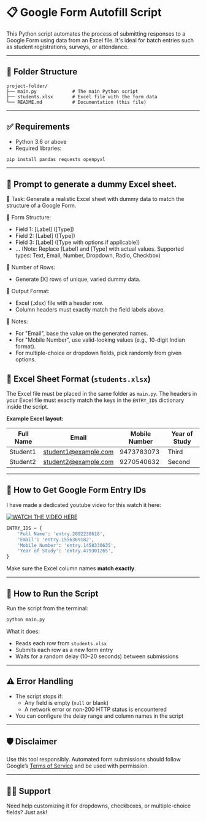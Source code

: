 
# 📋 Google Form Autofill Script

This Python script automates the process of submitting responses to a Google Form using data from an Excel file. It's ideal for batch entries such as student registrations, surveys, or attendance.

---

## 📁 Folder Structure

```
project-folder/
├── main.py             # The main Python script
├── students.xlsx       # Excel file with the form data
└── README.md           # Documentation (this file)
```

---

## ✅ Requirements

- Python 3.6 or above
- Required libraries:

```bash
pip install pandas requests openpyxl
```

---

## 💬 Prompt to generate a dummy Excel sheet.

🎯 Task:
Generate a realistic Excel sheet with dummy data to match the structure of a Google Form.

🧾 Form Structure:
- Field 1: [Label] ([Type])
- Field 2: [Label] ([Type])
- Field 3: [Label] ([Type with options if applicable])
- ...
(Note: Replace [Label] and [Type] with actual values. Supported types: Text, Email, Number, Dropdown, Radio, Checkbox)

🔢 Number of Rows:
- Generate [X] rows of unique, varied dummy data.

📄 Output Format:
- Excel (.xlsx) file with a header row.
- Column headers must exactly match the field labels above.

📌 Notes:
- For "Email", base the value on the generated names.
- For "Mobile Number", use valid-looking values (e.g., 10-digit Indian format).
- For multiple-choice or dropdown fields, pick randomly from given options.


## 📄 Excel Sheet Format (`students.xlsx`)

The Excel file must be placed in the same folder as `main.py`. The headers in your Excel file must exactly match the keys in the `ENTRY_IDS` dictionary inside the script.

**Example Excel layout:**

| Full Name   | Email                | Mobile Number | Year of Study |
|-------------|----------------------|---------------|---------------|
| Student1    | student1@example.com | 9473783073    | Third         |
| Student2    | student2@example.com | 9270540632    | Second        |

---

## 🔗 How to Get Google Form Entry IDs

I have made a dedicated youtube video for this watch it here:

[![WATCH THE VIDEO HERE](http://img.youtube.com/vi/rL4b6JKEVpo/0.jpg)](http://www.youtube.com/watch?v=rL4b6JKEVpo)

```python
ENTRY_IDS = {
    'Full Name': 'entry.2092238618',
    'Email': 'entry.1556369182',
    'Mobile Number': 'entry.1458330635',
    'Year of Study': 'entry.479301265',
}
```

Make sure the Excel column names **match exactly**.

---

## 🚀 How to Run the Script

Run the script from the terminal:

```bash
python main.py
```

What it does:
- Reads each row from `students.xlsx`
- Submits each row as a new form entry
- Waits for a random delay (10–20 seconds) between submissions

---

## ⚠ Error Handling

- The script stops if:
  - Any field is empty (`null` or blank)
  - A network error or non-200 HTTP status is encountered
- You can configure the delay range and column names in the script

---

## 🛡 Disclaimer

Use this tool responsibly. Automated form submissions should follow Google’s [Terms of Service](https://policies.google.com/terms) and be used with permission.

---

## 🙋‍♂️ Support

Need help customizing it for dropdowns, checkboxes, or multiple-choice fields? Just ask!
